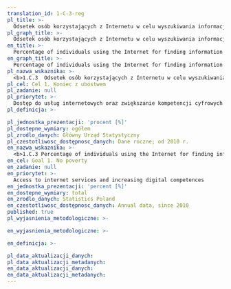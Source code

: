 ```yaml
---
translation_id: 1-C-3-reg
pl_title: >-
  Odsetek osób korzystających z Internetu w celu wyszukiwania informacji o towarach lub usługach
pl_graph_title: >-
  Odsetek osób korzystających z Internetu w celu wyszukiwania informacji o towarach lub usługach
en_title: >-
  Percentage of individuals using the Internet for finding information about goods and services
en_graph_title: >-
  Percentage of individuals using the Internet for finding information about goods and services
pl_nazwa_wskaznika: >-
  <b>1.C.3  Odsetek osób korzystających z Internetu w celu wyszukiwania informacji o towarach lub usługach</b>
pl_cel: Cel 1. Koniec z ubóstwem
pl_zadanie: null
pl_priorytet: >-
  Dostęp do usług internetowych oraz zwiększanie kompetencji cyfrowych
pl_definicja: >-

pl_jednostka_prezentacji: 'procent [%]'
pl_dostepne_wymiary: ogółem
pl_zrodlo_danych: Główny Urząd Statystyczny
pl_czestotliwosc_dostępnosc_danych: Dane roczne; od 2010 r.
en_nazwa_wskaznika: >-
  <b>1.C.3 Percentage of individuals using the Internet for finding information about goods and services</b>
en_cel: Goal 1. No poverty
en_zadanie: null
en_priorytet: >-
  Access to internet services and increasing digital competences
en_jednostka_prezentacji: 'percent [%]'
en_dostepne_wymiary: total
en_zrodlo_danych: Statistics Poland
en_czestotliwosc_dostępnosc_danych: Annual data, since 2010
published: true
pl_wyjasnienia_metodologiczne: >-

en_wyjasnienia_metodologiczne: >-

en_definicja: >-

pl_data_aktualizacji_danych:
pl_data_aktualizacji_metadanych:
en_data_aktualizacji_danych:
en_data_aktualizacji_metadanych:
---
```

